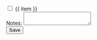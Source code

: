 <!-- Paint the product columns by name and paint the box for the notes. -->

<form [formGroup]="form" [snMarkAsTouched]="form" (ngSubmit)="addCart()">
    <div class="container">
        <div class="row pt-2">
            <div class="col-xl-12 col-12">
                <div class="form-check" *ngFor="let item of items">
                    <input class="form-check-input" type="checkbox" [formControlName]="item" />
                    <span>{{ item }}</span>
                </div>
            </div>
            <label for="notes">Notes:</label>
            <textarea formControlName="note"></textarea>
        </div>
        <button type="submit" class="btn btn-primary">Save</button>
    </div>
</form>
